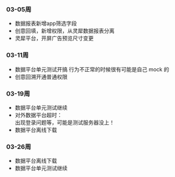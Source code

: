 ### 03-05周
- 数据报表新增app筛选字段
- 创意回填，新增权限，从灵犀数据报表分离
- 灵犀平台，开屏广告预览尺寸变更

### 03-11周
- 数据平台单元测试开搞
行为不正常的时候很有可能是自己 mock 的
- 创意回溯开通普通权限

### 03-19周
- 数据平台单元测试继续
- 对外数据平台超时：  
  出现登录问题等，可能是测试服务器没上！
- 数据平台离线下载
### 03-26周
- 数据平台离线下载
- 数据平台单元测试继续